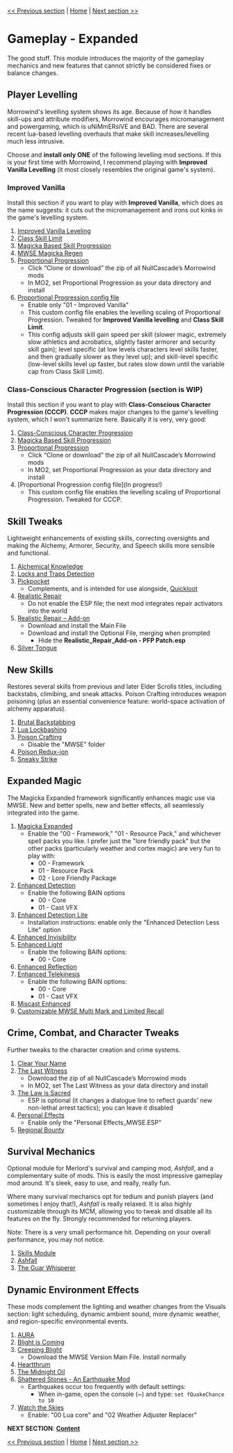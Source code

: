 [<< Previous section](https://github.com/doublemoulinet/Morrowind-Modular-Mod-Guide/blob/master/CONSISTENCY.md) | [Home](https://github.com/doublemoulinet/Morrowind-Modular-Mod-Guide) | [Next section >>](https://github.com/doublemoulinet/Morrowind-Modular-Mod-Guide/blob/master/CONTENT.md)

# Gameplay - Expanded
The good stuff. This module introduces the majority of the gameplay mechanics and new features that cannot strictly be considered fixes or balance changes.

## Player Levelling
Morrowind's levelling system shows its age. Because of how it handles skill-ups and attribute modifiers, Morrowind encourages micromanagement and powergaming, which is uNiMmERsiVE and BAD. There are several recent lua-based levelling overhauls that make skill increases/levelling much less intrusive.

Choose and **install only ONE** of the following levelling mod sections. If this is your first time with Morrowind, I recommend playing with **Improved Vanilla Levelling** (it most closely resembles the original game's system).

### Improved Vanilla
Install this section if you want to play with **Improved Vanilla**, which does as the name suggests: it cuts out the micromanagement and irons out kinks in the game's levelling system.
1. [Improved Vanilla Leveling](https://www.nexusmods.com/morrowind/mods/48065?)
1. [Class Skill Limit](https://www.nexusmods.com/morrowind/mods/48989)
1. [Magicka Based Skill Progression](https://www.nexusmods.com/morrowind/mods/48330?)
1. [MWSE Magicka Regen](https://www.nexusmods.com/morrowind/mods/48129?)
1. [Proportional Progression](https://github.com/NullCascade/morrowind-mods)
	- Click “Clone or download” the zip of all NullCascade’s Morrowind mods
	- In MO2, set Proportional Progression as your data directory and install
1. [Proportional Progression config file](https://mega.nz/file/65IDlIyD#TNWRaOH9-PAilPD1NGH1hCxZzYUoL2OWGrMVstVA1Bk)
	- Enable only "01 - Improved Vanilla"
	- This custom config file enables the levelling scaling of Proportional Progression. Tweaked for **Improved Vanilla levelling** and **Class Skill Limit**.
	- This config adjusts skill gain speed per skill (slower magic, extremely slow athletics and acrobatics, slightly faster armorer and security skill gain); level specific (at low levels characters level skills faster, and then gradually slower as they level up); and skill-level specific (low-level skills level up faster, but rates slow down until the variable cap from Class Skill Limit).

### Class-Conscious Character Progression (section is WIP)
Install this section if you want to play with **Class-Conscious Character Progression (CCCP)**. **CCCP** makes major changes to the game's levelling system, which I won't summarize here. Basically it is very, very good:
1. [Class-Conscious Character Progression](https://www.nexusmods.com/morrowind/mods/48110?)
1. [Magicka Based Skill Progression](https://www.nexusmods.com/morrowind/mods/48330?)
1. [Proportional Progression](https://github.com/NullCascade/morrowind-mods)
	- Click “Clone or download” the zip of all NullCascade’s Morrowind mods
	- In MO2, set Proportional Progression as your data directory and install
1. [Proportional Progression config file](In progress!)
	- This custom config file enables the levelling scaling of Proportional Progression. Tweaked for CCCP.

## Skill Tweaks
Lightweight enhancements of existing skills, correcting oversights and making the Alchemy, Armorer, Security, and Speech skills more sensible and functional.
1. [Alchemical Knowledge](https://www.nexusmods.com/morrowind/mods/49036)
1. [Locks and Traps Detection](https://www.nexusmods.com/morrowind/mods/48528?)
1. [Pickpocket](https://www.nexusmods.com/morrowind/mods/47581?)
	- Complements, and is intended for use alongside, [Quickloot](https://www.nexusmods.com/morrowind/mods/46283?)
1. [Realistic Repair](https://www.nexusmods.com/morrowind/mods/46673?)
	- Do not enable the ESP file; the next mod integrates repair activators into the world
1. [Realistic Repair – Add-on](https://www.nexusmods.com/morrowind/mods/47461)
	- Download and install the Main File
	- Download and install the Optional File, merging when prompted
		- Hide the **Realistic_Repair_Add-on - PFP Patch.esp**
1. [Silver Tongue](https://www.nexusmods.com/morrowind/mods/49086)

## New Skills
Restores several skills from previous and later Elder Scrolls titles, including backstabs, climibing, and sneak attacks. Poison Crafting introduces weapon poisoning (plus an essential convenience feature: world-space activation of alchemy apparatus).
1. [Brutal Backstabbing](https://www.nexusmods.com/morrowind/mods/45890?)
1. [Lua Lockbashing](https://www.nexusmods.com/morrowind/mods/48544?)
1. [Poison Crafting](https://www.nexusmods.com/morrowind/mods/45729?)
	- Disable the "MWSE" folder
1. [Poison Redux-ion](https://www.nexusmods.com/morrowind/mods/48948)
1. [Sneaky Strike](https://www.nexusmods.com/morrowind/mods/48317)

## Expanded Magic
The Magicka Expanded framework significantly enhances magic use via MWSE. New and better spells, new and better effects, all seamlessly integrated into the game.
1. [Magicka Expanded](https://www.nexusmods.com/morrowind/mods/47111?)
	- Enable the "00 - Framework," "01 - Resource Pack," and whichever spell packs you like. I prefer just the "lore friendly pack" but the other packs (particularly weather and cortex magic) are very fun to play with:
		- 00 - Framework
		- 01 - Resource Pack
		- 02 - Lore Friendly Package
1. [Enhanced Detection](https://www.nexusmods.com/morrowind/mods/47480?)
	- Enable the following BAIN options
		- 00 - Core
		- 01 - Cast VFX
1. [Enhanced Detection Lite](https://www.nexusmods.com/morrowind/mods/48471?)
	- Installation instructions: enable only the "Enhanced Detection Less Lite" option
1. [Enhanced Invisibility](https://www.nexusmods.com/morrowind/mods/47565?)
1. [Enhanced Light](https://www.nexusmods.com/morrowind/mods/47672?)
	- Enable the following BAIN options:
		- 00 - Core
1. [Enhanced Reflection](https://www.nexusmods.com/morrowind/mods/48956)
1. [Enhanced Telekinesis](https://www.nexusmods.com/morrowind/mods/47534?)
	- Enable the following BAIN options:
		- 00 - Core
		- 01 - Cast VFX
1. [Miscast Enhanced](https://www.nexusmods.com/morrowind/mods/47948?)
1. [Customizable MWSE Multi Mark and Limited Recall](https://www.nexusmods.com/morrowind/mods/47065?)

## Crime, Combat, and Character Tweaks
Further tweaks to the character creation and crime systems.
1. [Clear Your Name](https://www.nexusmods.com/morrowind/mods/43786?)
1. [The Last Witness](https://github.com/NullCascade/morrowind-mods)
	- Download the zip of all NullCascade’s Morrowind mods
	- In MO2, set The Last Witness as your data directory and install
1. [The Law is Sacred](https://www.nexusmods.com/morrowind/mods/48130?)
	- ESP is optional (it changes a dialogue line to reflect guards' new non-lethal arrest tactics); you can leave it disabled
1. [Personal Effects](https://www.nexusmods.com/morrowind/mods/45338?)
	- Enable only the "Personal Effects_MWSE.ESP"
1. [Regional Bounty](https://www.nexusmods.com/morrowind/mods/47285?)

## Survival Mechanics
Optional module for Merlord's survival and camping mod, *Ashfall*, and a complementary suite of mods. This is easily the most impressive gameplay mod around. It's sleek, easy to use, and really, really fun. 

Where many survival mechanics opt for tedium and punish players (and sometimes I enjoy that!), *Ashfall* is really relaxed. It is also highly customizable through its MCM, allowing you to tweak and disable all its features on the fly. Strongly recommended for returning players.

Note: There is a very small performance hit. Depending on your overall performance, you may not notice.
1. [Skills Module](https://www.nexusmods.com/morrowind/mods/46034)
1. [Ashfall](https://www.nexusmods.com/morrowind/mods/49057?tab=description)
1. [The Guar Whisperer](https://www.nexusmods.com/morrowind/mods/48247)

## Dynamic Environment Effects
These mods complement the lighting and weather changes from the Visuals section:  light scheduling, dynamic ambient sound, more dynamic weather, and region-specific environmental events.
1. [AURA](https://www.nexusmods.com/morrowind/mods/48255?)
1. [Blight is Coming](https://www.nexusmods.com/morrowind/mods/47649?)
1. [Creeping Blight](https://www.nexusmods.com/morrowind/mods/47904?)
	- Download the MWSE Version Main File. Install normally
1. [Heartthrum](https://www.nexusmods.com/morrowind/mods/47178)
1. [The Midnight Oil](https://www.nexusmods.com/morrowind/mods/48293?)
1. [Shattered Stones - An Earthquake Mod](https://www.nexusmods.com/morrowind/mods/45105?)
	- Earthquakes occur too frequently with default settings:
		- When in-game, open the console (~) and type: ```set fQuakeChance to 10```
1. [Watch the Skies](https://www.nexusmods.com/morrowind/mods/48636)
	- Enable: "00 Lua core" and "02 Weather Adjuster Replacer"
	

**NEXT SECTION**:
[**Content**](https://github.com/doublemoulinet/Morrowind-Modular-Mod-Guide/blob/master/CONTENT.md)

[<< Previous section](https://github.com/doublemoulinet/Morrowind-Modular-Mod-Guide/blob/master/CONSISTENCY.md) | [Home](https://github.com/doublemoulinet/Morrowind-Modular-Mod-Guide) | [Next section >>](https://github.com/doublemoulinet/Morrowind-Modular-Mod-Guide/blob/master/CONTENT.md)